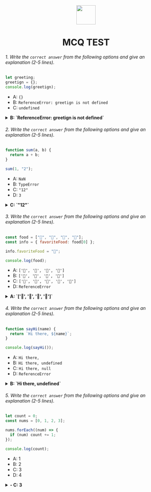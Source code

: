 <div align="center">
  <img height="60" src="https://edurev.gumlet.io/AllImages/original/ApplicationImages/CourseImages/944e5d47-8c55-4a89-91e5-22ab5f2798fc_CI.png">
  <h1>MCQ TEST</h1>
</div>

###### 1. Write the `correct answer` from the following options and give an explanation (2-5 lines).

```javascript
let greeting;
greetign = {};
console.log(greetign);
```

- A: `{}`
- B: `ReferenceError: greetign is not defined`
- C: `undefined`

<details><summary><b>B: `ReferenceError: greetign is not defined`</b></summary>
<p>

#### Answer: B

<i>In JavaScript, the term "undefined" refers to a variable that has been declared but has not been assigned a value. It essentially means that the variable exists, but it doesn't have a defined value. This can happen when a variable is declared without initialization or when you try to access a variable that doesn't exist in the current scope, resulting in an "undefined" value.
</i>

</p>
</details>

###### 2. Write the `correct answer` from the following options and give an explanation (2-5 lines).

```javascript
function sum(a, b) {
  return a + b;
}

sum(1, "2");
```

- A: `NaN`
- B: `TypeError`
- C: `"12"`
- D: `3`

<details><summary><b> C: `"12"`</b></summary>
<p>

#### Answer: C

<i>When concatenating a string with a number, the result will be a string. In this case, 'b' is a string, and the outcome remains a string.
</i>

</p>
</details>

###### 3. Write the `correct answer` from the following options and give an explanation (2-5 lines).

```javascript
const food = ["🍕", "🍫", "🥑", "🍔"];
const info = { favoriteFood: food[0] };

info.favoriteFood = "🍝";

console.log(food);
```

- A: `['🍕', '🍫', '🥑', '🍔']`
- B: `['🍝', '🍫', '🥑', '🍔']`
- C: `['🍝', '🍕', '🍫', '🥑', '🍔']`
- D: `ReferenceError`

<details><summary><b>A: `['🍕', '🍫', '🥑', '🍔']`</b></summary>
<p>

#### Answer: A

<i>The assignment info.favoriteFood = "🍝" only changes the value of the favoriteFood property within the info object. It does not modify the original food array, which remains ['🍕', '🍫', '🥑', '🍔'].
</i>

</p>
</details>

###### 4. Write the `correct answer` from the following options and give an explanation (2-5 lines).

```javascript
function sayHi(name) {
  return `Hi there, ${name}`;
}

console.log(sayHi());
```

- A: `Hi there,`
- B: `Hi there, undefined`
- C: `Hi there, null`
- D: `ReferenceError`

<details><summary><b>B: `Hi there, undefined`</b></summary>
<p>

#### Answer: B

<i>When you call the sayHi() function without providing an argument, it doesn't receive any value for the name parameter. In JavaScript, when a function expects a parameter but doesn't receive one, the parameter is automatically assigned the value undefined.
So, in the function's return statement, ${name} is attempting to interpolate the value of name, but since it's undefined in this case, the result is "Hi there, undefined."</i>
</p>
</details>

###### 5. Write the `correct answer` from the following options and give an explanation (2-5 lines).

```javascript
let count = 0;
const nums = [0, 1, 2, 3];

nums.forEach((num) => {
  if (num) count += 1;
});

console.log(count);
```

- A: 1
- B: 2
- C: 3
- D: 4

<details><summary><b>- C: 3</b></summary>
<p>

#### Answer: C

<i>The forEach loop iterates over each element in the nums array. When it encounters a value that is truthy (not equal to 0), it increments the count variable by 1. In this case, there are three truthy values in the array (1, 2, and 3), so the count variable is incremented three times. As a result, the final value of count is 3, which is what gets logged to the console.</i>

</p>
</details>
